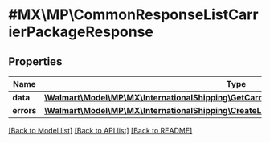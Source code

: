 # #MX\MP\CommonResponseListCarrierPackageResponse

## Properties

Name | Type | Description | Notes
------------ | ------------- | ------------- | -------------
**data** | [**\Walmart\Model\MP\MX\InternationalShipping\GetCarrierPackageTypes200ResponseDataInner[]**](GetCarrierPackageTypes200ResponseDataInner.md) | data | [optional]
**errors** | [**\Walmart\Model\MP\MX\InternationalShipping\CreateLabel200ResponseErrorsInner[]**](CreateLabel200ResponseErrorsInner.md) | errors | [optional]


[[Back to Model list]](../) [[Back to API list]](../../Api/MX/MP) [[Back to README]](../../README.md)

